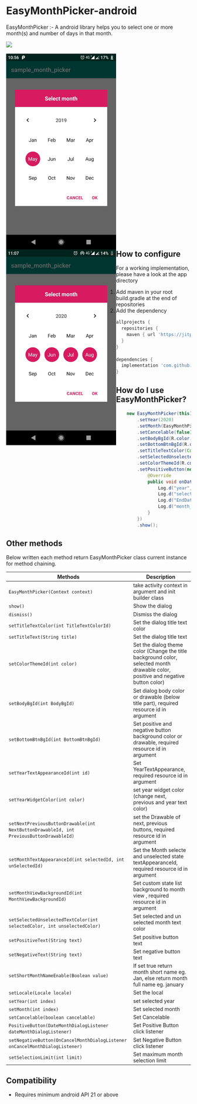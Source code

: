 # EasyMonthPicker-android
EasyMonthPicker :- A android library helps you to select one or more month(s) and number of days in that month.

[![](https://jitpack.io/v/hvyas3662/EasyMonthPicker-android.svg)](https://jitpack.io/#hvyas3662/EasyMonthPicker-android)

<div width="100%">
  <img src="images/single.jpg" style="float:left; margin-right:200px;" width="300" height="533">
  <img src="images/multipal_select.jpg" style="float:left;" width="300" height="533">
</div>

## How to configure

 For a working implementation, please have a look at the app directory
 1. Add maven in your root build.gradle at the end of repositories
 2. Add the dependency
```gradle
allprojects {
  repositories {
    maven { url 'https://jitpack.io' }
  }
}

dependencies {
  implementation 'com.github.hvyas3662:EasyMonthPicker-android:1.0'
}
```

## How do I use EasyMonthPicker?

  ```java
      new EasyMonthPicker(this)
          .setYear(2020)
          .setMonth(EasyMonthPicker.FEB)
          .setCancelable(false)
          .setBodyBgId(R.color.white)
          .setBottomBtnBgId(R.color.white)
          .setTitleTextColor(Color.WHITE)
          .setSelectedUnselectedTextColor(Color.WHITE, Color.BLACK)
          .setColorThemeId(R.color.colorAccent)
          .setPositiveButton(new DateMonthDialogListener() {
              @Override
              public void onDateMonth(int year, ArrayList<Integer> selectedMonthIndexList, ArrayList<Integer> EndDate, ArrayList<String> month_name) {
                  Log.d("year", year + "");
                  Log.d("selectedMonthIndexList", selectedMonthIndexList.toString());
                  Log.d("EndDate", EndDate.toString());
                  Log.d("month_name", month_name.toString());
              }
          })
          .show();

  ```
  
## Other methods

   Below written each method return EasyMonthPicker class current instance for method chaining.
   
   
   | Methods | Description |
   | --- | --- |
   | `EasyMonthPicker(Context context)` | take activity context in argument and init builder class  |
   | `show()` | Show the dialog |
   | `dismiss()` | Dismiss the dialog |
   | `setTitleTextColor(int TitleTextColorId)` | Set the dialog title text color |
   | `setTitleText(String title)` | Set the dialog title text |
   | `setColorThemeId(int color)` | Set the dialog theme color (Change the title background color, selected month drawable color, positive and negative button color) | 
   | `setBodyBgId(int BodyBgId)` | Set dialog body color or drawable (below title part), required resource id in argument | 
   | `setBottomBtnBgId(int BottomBtnBgId)` | Set positive and negative button background color or drawable, required resource id in argument |
   | `setYearTextAppearanceId(int id)` | Set YearTextAppearance, required resource id in argument |
   | `setYearWidgetColor(int color)` | set year widget color (change next, previous and year text color) |
   | `setNextPreviousButtonDrawable(int NextButtonDrawableId, int PreviousButtonDrawableId)` | set the Drawable of next, previous buttons, required resource id in argument  |
   | `setMonthTextAppearanceId(int selectedId, int unSelectedId)` | Set the Month selecte and unselected state textAppearanceId, required resource id in argument  |
   | `setMonthViewBackgroundId(int MonthViewBackgroundId)` | Set custom state list background to month view , required resource id in argument  |
   | `setSelectedUnselectedTextColor(int selectedColor, int unselectedColor)` | Set selected and un selected month text color |
   | `setPositiveText(String text)` | Set positive button text |
   | `setNegativeText(String text)` | Set negative button text |
   | `setShortMonthNameEnable(Boolean value)` | If set true return month short name eg. Jan, else return month full name eg. january |
   | `setLocale(Locale locale)` | Set the local |
   | `setYear(int index)` | set selected year |
   | `setMonth(int index)` | Set selected month |
   | `setCancelable(boolean cancelable)` | Set Cancelable |
   | `PositiveButton(DateMonthDialogListener dateMonthDialogListener)` | Set Positive Button click listener |
   | `setNegativeButton(OnCancelMonthDialogListener onCancelMonthDialogListener)` |  Set Negative Button click listener |
   | `setSelectionLimit(int limit)` | Set maximum month selection limit |
  

## Compatibility
  
  * Requires minimum android API 21 or above

